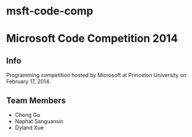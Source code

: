 msft-code-comp
==============

# Microsoft Code Competition 2014

## Info

Programming competition hosted by Microsoft at Princeton University on February 17, 2014.

## Team Members

- Chong Gu
- Naphat Sanguansin
- Dyland Xue
